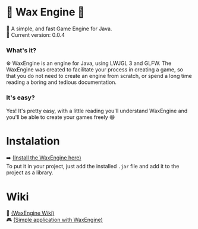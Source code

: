 # 🍵 Wax Engine 🍵
💫 A simple, and fast Game Engine for Java.
<br/>
🥊 Current version: 0.0.4

### What's it?
⚙️ WaxEngine is an engine for Java, using LWJGL 3 and GLFW.
The WaxEngine was created to facilitate your process in creating a game, so that you do not need to create an engine from scratch, or spend a long time reading a boring and tedious documentation.

### It's easy?
Yes! It's pretty easy, with a little reading you'll understand WaxEngine and you'll be able to create your games freely 😄

# Instalation
➡️ [(Install the WaxEngine here)](https://github.com/AndradeSig/Wax-Engine/releases/download/Lib/WaxEngine.jar)
<br/>
To put it in your project, just add the installed `.jar` file and add it to the project as a library.


# Wiki
📒 [(WaxEngine Wiki)](https://github.com/AndradeSig/WaxEngine/blob/master/Wiki.md)
<br/>
🎮 [(Simple application with WaxEngine)](https://github.com/AndradeSig/WaxEngine/blob/master/First_Program_Readme.md)
